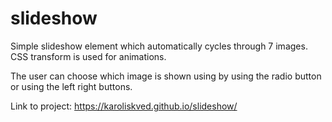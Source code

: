 # slideshow

Simple slideshow element which automatically cycles through 7 images. CSS transform is used for animations.

The user can choose which image is shown using by using the radio button or using the left right buttons.

Link to project: https://karoliskved.github.io/slideshow/
